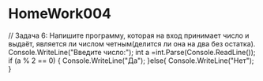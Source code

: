 # HomeWork004
// Задача 6: Напишите программу, которая на вход принимает число и выдаёт, является ли числом четным(делится ли она на два без остатка).
Console.WriteLine("Введите число:");
int a =int.Parse(Console.ReadLine());
if (a % 2 == 0)
{
    Console.WriteLine("Да");
}else{
    Console.WriteLine("Нет");
}
